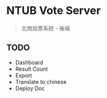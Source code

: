 # NTUB Vote Server

> 北商投票系統 - 後端


## TODO

- Dashboard
- Result Count
- Export
- Translate to chinese
- Deploy Doc

